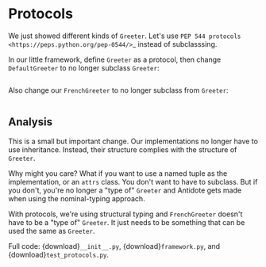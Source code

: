 # Protocols

We just showed different kinds of `Greeter`.
Let's use `PEP 544 protocols <https://peps.python.org/pep-0544/>`_ instead of subclasssing.

In our little framework, define `Greeter` as a protocol, then change ``DefaultGreeter`` to no longer subclass `Greeter`:

```{literalinclude} framework.py
```

Also change our ``FrenchGreeter`` to no longer subclass from `Greeter`:

```{literalinclude} __init__.py
```

## Analysis

This is a small but important change.
Our implementations no longer have to use inheritance.
Instead, their structure complies with the structure of `Greeter`.

Why might you care?
What if you want to use a named tuple as the implementation, or an ``attrs`` class.
You don't want to have to subclass.
But if you don't, you're no longer a "type of" `Greeter` and Antidote gets made when using the nominal-typing approach.

With protocols, we're using structural typing and ``FrenchGreeter`` doesn't have to be a "type of" `Greeter`.
It just needs to be something that can be used the same as `Greeter`.

Full code: {download}`__init__.py`, {download}`framework.py`, and {download}`test_protocols.py`.